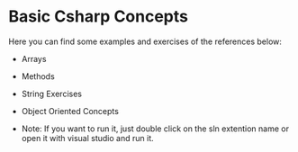 # Basic Csharp Concepts

Here you can find some examples and exercises of the references below:

- Arrays
- Methods
- String Exercises
- Object Oriented Concepts

- Note: If you want to run it, just double click on the sln extention name or open it with visual studio and run it.

